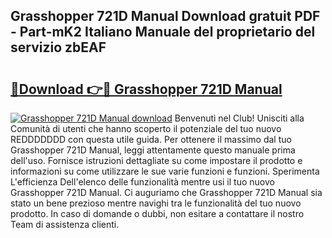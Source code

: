 ## Grasshopper 721D Manual Download gratuit PDF - Part-mK2 Italiano Manuale del proprietario del servizio zbEAF

# <h2><a href="http://dfazglr.blite.top/?on=Grasshopper+721D+Manual">🔗Download 👉🔴 Grasshopper 721D Manual</a></h2>

[![Grasshopper 721D Manual download](https://i.imgur.com/lujVjoI.png)](http://dfazglr.blite.top/?on=Grasshopper+721D+Manual)
Benvenuti nel Club! Unisciti alla Comunità di utenti che hanno scoperto il potenziale del tuo nuovo REDDDDDDD con questa utile guida. Per ottenere il massimo dal tuo Grasshopper 721D Manual, leggi attentamente questo manuale prima dell'uso. Fornisce istruzioni dettagliate su come impostare il prodotto e informazioni su come utilizzare le sue varie funzioni e funzioni. Sperimenta L'efficienza Dell'elenco delle funzionalità mentre usi il tuo nuovo Grasshopper 721D Manual. Ci auguriamo che Grasshopper 721D Manual sia stato un bene prezioso mentre navighi tra le funzionalità del tuo nuovo prodotto. In caso di domande o dubbi, non esitare a contattare il nostro Team di assistenza clienti.
